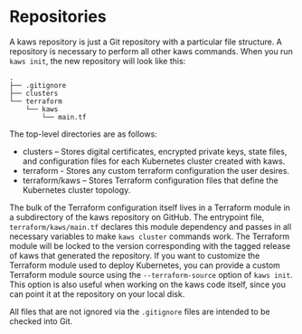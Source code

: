 # Repositories

A kaws repository is just a Git repository with a particular file structure.
A repository is necessary to perform all other kaws commands.
When you run `kaws init`, the new repository will look like this:
```
.
├── .gitignore
├── clusters
└── terraform
    └── kaws
        └── main.tf
```

The top-level directories are as follows:

* clusters – Stores digital certificates, encrypted private keys, state files, and configuration files for each Kubernetes cluster created with kaws.
* terraform - Stores any custom terraform configuration the user desires.
* terraform/kaws – Stores Terraform configuration files that define the Kubernetes cluster topology.

The bulk of the Terraform configuration itself lives in a Terraform module in a subdirectory of the kaws repository on GitHub.
The entrypoint file, `terraform/kaws/main.tf` declares this module dependency and passes in all necessary variables to make `kaws cluster` commands work.
The Terraform module will be locked to the version corresponding with the tagged release of kaws that generated the repository.
If you want to customize the Terraform module used to deploy Kubernetes, you can provide a custom Terraform module source using the `--terraform-source` option of `kaws init`.
This option is also useful when working on the kaws code itself, since you can point it at the repository on your local disk.

All files that are not ignored via the `.gitignore` files are intended to be checked into Git.
